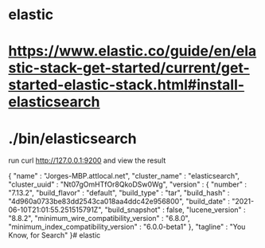 # elastic

# https://www.elastic.co/guide/en/elastic-stack-get-started/current/get-started-elastic-stack.html#install-elasticsearch

#  ./bin/elasticsearch

run curl http://127.0.0.1:9200
and view the result

{
  "name" : "Jorges-MBP.attlocal.net",
  "cluster_name" : "elasticsearch",
  "cluster_uuid" : "Nt07gOmHTfOr8QkoDSw0Wg",
  "version" : {
    "number" : "7.13.2",
    "build_flavor" : "default",
    "build_type" : "tar",
    "build_hash" : "4d960a0733be83dd2543ca018aa4ddc42e956800",
    "build_date" : "2021-06-10T21:01:55.251515791Z",
    "build_snapshot" : false,
    "lucene_version" : "8.8.2",
    "minimum_wire_compatibility_version" : "6.8.0",
    "minimum_index_compatibility_version" : "6.0.0-beta1"
  },
  "tagline" : "You Know, for Search"
}# elastic
